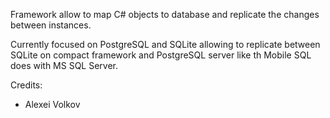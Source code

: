 Framework allow to map C# objects to database and replicate the changes between instances.

Currently focused on PostgreSQL and SQLite allowing to replicate between SQLite on compact framework and PostgreSQL server like th Mobile SQL does with MS SQL Server.

Credits:
  * Alexei Volkov